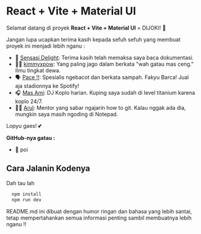 # React + Vite + Material UI

Selamat datang di proyek **React + Vite + Material UI** = DIJOKI! 🥳

Jangan lupa ucapkan terima kasih kepada sefuh sefuh yang membuat proyek ini menjadi lebih nganu :

- 🍕 [Sensasi Delight](https://github.com/sensasi-delight): Terima kasih telah memaksa saya baca dokumentasi.
- 👨‍🔬 [kimmyxpow](https://github.com/kimmyxpow): Yang paling jago dalam berkata "wah gatau mas ceng." Ilmu tingkat dewa.
- 🗣️ [Pace !!](https://github.com/dean-fahreza): Spesialis ngebacot dan berkata sampah. Fakyu Barca! Jual aja stadionnya ke Spotify!
- 🎧 [Mas Ami](https://github.com/muchfahmiarif): DJ Koplo harian. Kuping saya sudah di level titanium karena koplo 24/7.
- 🧑‍🏫 [Arul](https://github.com/rulanugrh): Mentor yang sabar ngajarin how to git. Kalau nggak ada dia, mungkin saya masih ngoding di Notepad.

Lopyu gaes! 💕 

**GitHub-nya gatau :**
- 👻 poi

## Cara Jalanin Kodenya

Dah tau lah

```bash
  npm install
  npm run dev
```


README.md ini dibuat dengan humor ringan dan bahasa yang lebih santai, tetap mempertahankan semua informasi penting sambil membuatnya lebih nganu !!
